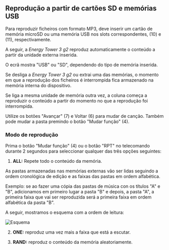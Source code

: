 ## Reprodução a partir de cartões SD e memórias USB

Para reproduzir ficheiros com formato MP3, deve inserir um cartão de memória microSD ou uma memória USB nos slots correspondentes, (10) e (11), respectivamente.

A seguir, a *Energy Tower 3 g2* reproduz automaticamente o conteúdo a partir da unidade externa inserida.

O ecrã mostra "USB" ou "SD", dependendo do tipo de memória inserida.

Se desliga a *Energy Tower 3 g2* ou extrai uma das memórias, o momento em que a reprodução dos ficheiros é interrompida fica armazenado na memória interna do dispositivo.

Se liga a mesma unidade de memória outra vez, a coluna começa a reproduzir o conteúdo a partir do momento no que a reprodução foi interrompida.

Utilize os botões "Avançar" (7) e Voltar (6) para mudar de canção. Também pode mudar a pasta premindo o botão "Mudar função" (4).

### Modo de reprodução

Prima o botão "Mudar função" (4) ou o botão "RPT" no telecomando durante 2 segundos para seleccionar qualquer das três opções seguintes:

1) **ALL:** Repete todo o conteúdo da memória. 

As pastas armazenadas nas memórias externas vão ser lidas seguindo a ordem cronológica de edição e as faixas das pastas em ordem alfabética.

Exemplo: se ao fazer uma cópia das pastas de música con os títulos "A" e "B", adicionamos em primeiro lugar a pasta "B" e depois, a pasta "A", a primeira faixa que vai ser reproduzida será a primeira faixa em ordem alfabética da pasta "B".

   A seguir, mostramos o esquema com a ordem de leitura:

   ![Esquema](http://static.energysistem.com/images/manuals/42260/5492cea8f11f3.jpg)

2) **ONE:** reproduz uma vez mais a faixa que está a escutar.

3) **RAND:** reproduz o conteúdo da memória aleatoriamente. 

